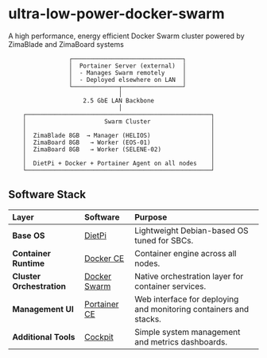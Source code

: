# ultra-low-power-docker-swarm
A high performance, energy efficient Docker Swarm cluster powered by ZimaBlade and ZimaBoard systems


                     ┌───────────────────────────────┐
                     │  Portainer Server (external)  │
                     │  - Manages Swarm remotely     │
                     │  - Deployed elsewhere on LAN  │
                     └─────────────┬─────────────────┘
                                   │
                         2.5 GbE LAN Backbone
                                   │
        ┌────────────────────────────────────────────────────┐
        │                      Swarm Cluster                 │
        │                                                    │
        │  ZimaBlade 8GB  → Manager (HELIOS)                 │
        │  ZimaBoard 8GB   → Worker (EOS-01)                 │
        │  ZimaBoard 8GB   → Worker (SELENE-02)              │
        │                                                    │
        │  DietPi + Docker + Portainer Agent on all nodes    │
        └────────────────────────────────────────────────────┘

## Software Stack

| Layer | Software | Purpose |
|:--|:--|:--|
| **Base OS** | [DietPi](https://dietpi.com/) | Lightweight Debian-based OS tuned for SBCs. |
| **Container Runtime** | [Docker CE](https://www.docker.com/) | Container engine across all nodes. |
| **Cluster Orchestration** | [Docker Swarm](https://docs.docker.com/engine/swarm/) | Native orchestration layer for container services. |
| **Management UI** | [Portainer CE](https://www.portainer.io/) | Web interface for deploying and monitoring containers and stacks. |
| **Additional Tools** | [Cockpit](https://cockpit-project.org/) | Simple system management and metrics dashboards. |
